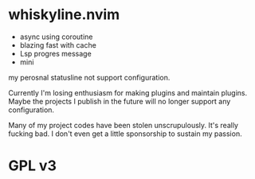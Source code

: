 # whiskyline.nvim

- async using coroutine
- blazing fast with cache
- Lsp progres message
- mini

my perosnal statusline not support configuration.

Currently I'm losing enthusiasm for making plugins and maintain plugins. Maybe the projects I publish
in the future will no longer support any configuration.

Many of my project codes have been stolen unscrupulously. It's really fucking bad. I don't even get a
little sponsorship to sustain my passion.

# GPL v3
